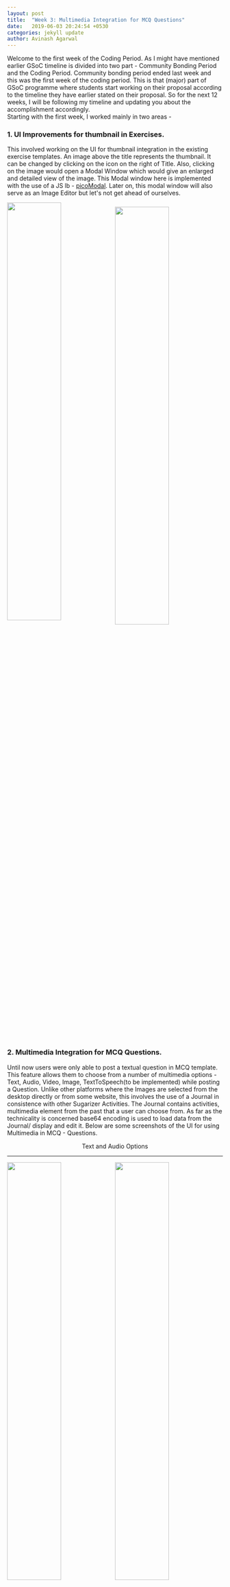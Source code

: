 ```yaml
---
layout: post
title:  "Week 3: Multimedia Integration for MCQ Questions"
date:   2019-06-03 20:24:54 +0530
categories: jekyll update
author: Avinash Agarwal
---
```


Welcome to the first week of the Coding Period. As I might have mentioned earlier GSoC timeline is divided into two part - Community Bonding Period and the Coding Period. Community bonding period ended last week and this was the first week of the coding period. This is that (major) part of GSoC programme where students start working on their proposal according to the timeline they have earlier stated on their proposal. So for the next 12 weeks, I will be following my timeline and updating you about the accomplishment accordingly.  
Starting with the first week, I worked mainly in two areas -
### 1. UI Improvements for thumbnail in Exercises.
This involved working on the UI for thumbnail integration in the existing exercise templates.
An image above the title represents the thumbnail. It can be changed by clicking on the icon on the right of Title. Also, clicking on the image would open a Modal Window which would give an enlarged and detailed view of the image. This Modal window here is implemented with the use of a JS lb - [picoModal](https://github.com/Nycto/PicoModal). Later on, this modal window will also serve as an Image Editor but let's not get ahead of ourselves.
<p>
    <img src="/gsoc-blog/asset/img/week3/thumbnail_ui.png" style="display: inline; width: 50%;"/>
    <img src="/gsoc-blog/asset/img/week3/modal.png" style=" padding-top: 10px; width: 50%; float: right;"/>
</p>

### 2. Multimedia Integration for MCQ Questions.
Until now users were only able to post a textual question in MCQ template. This feature allows them to choose from a number of multimedia options - Text, Audio, Video, Image, TextToSpeech(to be implemented) while posting a Question. Unlike other platforms where the Images are selected from the desktop directly or from some website, this involves the use of a Journal in consistence with other Sugarizer Activities. The Journal contains activities, multimedia element from the past that a user can choose from. As far as the technicality is concerned base64 encoding is used to load data from the Journal/ display and edit it. Below are some screenshots of the UI for using Multimedia in MCQ - Questions.

<p style="text-align: center;">Text and Audio Options</p>  
<hr/>
<p>
    <img src="/gsoc-blog/asset/img/week3/text.png" style="display: inline; width: 50%;"/>
    <img src="/gsoc-blog/asset/img/week3/audio.png" style="width: 50%; float: right;"/>
</p>  
<p style="text-align: center;">Image and Video Options</p>
<hr/>
<p>
    <img src="/gsoc-blog/asset/img/week3/image.png" style="display: inline; width: 50%;"/>
    <img src="/gsoc-blog/asset/img/week3/video.png" style="width: 50%; float: right;"/>
</p>  


It was great sharing this milestone with you. Looking forward to seeing you all next week. 
Have a great week ahead.